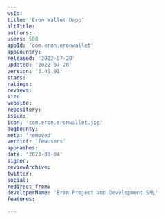 ```yaml
---
wsId: 
title: 'Eron Wallet Dapp'
altTitle: 
authors: 
users: 500
appId: 'com.eron.eronwallet'
appCountry: 
released: '2022-07-20'
updated: '2022-07-20'
version: '3.40.91'
stars: 
ratings: 
reviews: 
size: 
website: 
repository: 
issue: 
icon: 'com.eron.eronwallet.jpg'
bugbounty: 
meta: 'removed'
verdict: 'fewusers'
appHashes: 
date: '2023-08-04'
signer: 
reviewArchive: 
twitter: 
social: 
redirect_from: 
developerName: 'Eron Project and Development SRL'
features: 

---
```


